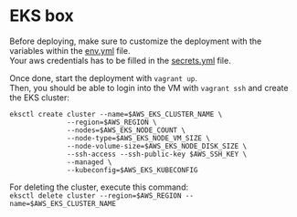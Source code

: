 # EKS box

Before deploying, make sure to customize the deployment with the variables within the [env.yml](./env.yml) file.</br>
Your aws credentials has to be filled in the [secrets.yml](secrets.yml) file.

Once done, start the deployment with `vagrant up`.</br>
Then, you should be able to login into the VM with `vagrant ssh` and create the EKS cluster:

```
eksctl create cluster --name=$AWS_EKS_CLUSTER_NAME \
              --region=$AWS_REGION \
              --nodes=$AWS_EKS_NODE_COUNT \
              --node-type=$AWS_EKS_NODE_VM_SIZE \
              --node-volume-size=$AWS_EKS_NODE_DISK_SIZE \
              --ssh-access --ssh-public-key $AWS_SSH_KEY \
              --managed \
              --kubeconfig=$AWS_EKS_KUBECONFIG
```

For deleting the cluster, execute this command: </br>
`eksctl delete cluster --region=$AWS_REGION --name=$AWS_EKS_CLUSTER_NAME`
